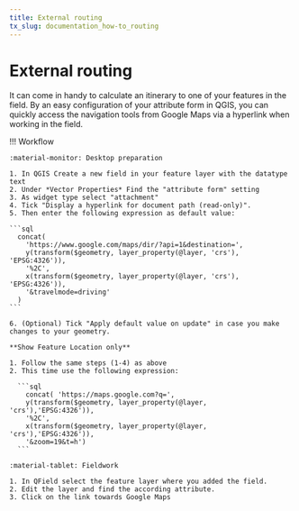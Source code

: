 ```yaml
---
title: External routing
tx_slug: documentation_how-to_routing
---
```


# External routing

It can come in handy to calculate an itinerary to one of your features in the field.
By an easy configuration of your attribute form in QGIS, you can quickly access the navigation tools from Google Maps via a hyperlink when working in the field.

!!! Workflow

    :material-monitor: Desktop preparation

    1. In QGIS Create a new field in your feature layer with the datatype text
    2. Under *Vector Properties* Find the "attribute form" setting
    3. As widget type select "attachment"
    4. Tick "Display a hyperlink for document path (read-only)".
    5. Then enter the following expression as default value:

    ```sql
      concat(
        'https://www.google.com/maps/dir/?api=1&destination=',
        y(transform($geometry, layer_property(@layer, 'crs'), 'EPSG:4326')),
        '%2C',
        x(transform($geometry, layer_property(@layer, 'crs'), 'EPSG:4326')),
        '&travelmode=driving'
      )
    ```

    6. (Optional) Tick "Apply default value on update" in case you make changes to your geometry.

    **Show Feature Location only**

    1. Follow the same steps (1-4) as above
    2. This time use the following expression:

      ```sql
        concat( 'https://maps.google.com?q=',
        y(transform($geometry, layer_property(@layer, 'crs'),'EPSG:4326')),
        '%2C',
        x(transform($geometry, layer_property(@layer, 'crs'),'EPSG:4326')),
        '&zoom=19&t=h')
      ```

    :material-tablet: Fieldwork

    1. In QField select the feature layer where you added the field.
    2. Edit the layer and find the according attribute.
    3. Click on the link towards Google Maps
